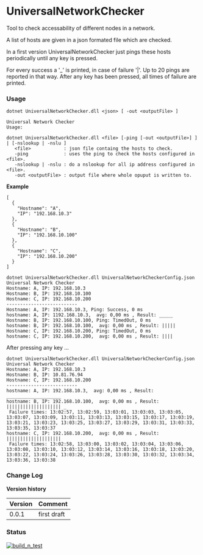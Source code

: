 # UniversalNetworkChecker

Tool to check accessability of different nodes in a network.

A list of hosts are given in a json formated file which are checked.

In a first version UniversalNetworkChecker just pings these hosts periodically until any key is pressed.

For every success a '_' is printed, in case of failure '|'. Up to 20 pings are reported in that way. After any key has been pressed, all times of failure are printed.

### Usage

````
dotnet UniversalNetworkChecker.dll <json> [ -out <outputFile> ]

Universal Network Checker
Usage:

dotnet UniversalNetworkChecker.dll <file> [-ping [-out <outputFile>] ] | [-nslookup | -nslu ]
   <file>            : json file containg the hosts to check.
   -ping             : uses the ping to check the hosts configured in <file>.
   -nslookup | -nslu : do a nslookup for all ip address configured in <file>.
   -out <outputFile> : output file where whole opuput is written to.

````

**Example**

````
[
  {
    "Hostname": "A",
    "IP": "192.168.10.3"
  },
  {
    "Hostname": "B",
    "IP": "192.168.10.100"
  },
  {
    "Hostname": "C",
    "IP": "192.168.10.200"
  }
]

````

````
dotnet UniversalNetworkChecker.dll UniversalNetworkCheckerConfig.json
Universal Network Checker
Hostname: A, IP: 192.168.10.3
Hostname: B, IP: 192.168.10.100
Hostname: C, IP: 192.168.10.200
--------------------------
Hostname: A, IP: 192.168.10.3, Ping: Success, 0 ms
hostname: A, IP: 1192.168.10.3,  avg: 0,00 ms , Result: _____
Hostname: B, IP: 192.168.10.100, Ping: TimedOut, 0 ms
hostname: B, IP: 192.168.10.100,  avg: 0,00 ms , Result: |||||
Hostname: C, IP: 192.168.10.200, Ping: TimedOut, 0 ms
hostname: C, IP: 192.168.10.200,  avg: 0,00 ms , Result: ||||
````


After pressing any key ...

````
dotnet UniversalNetworkChecker.dll UniversalNetworkCheckerConfig.json
Universal Network Checker
Hostname: A, IP: 192.168.10.3
Hostname: B, IP: 10.81.76.94
Hostname: C, IP: 192.168.10.200
--------------------------
hostname: A, IP: 192.168.10.3,  avg: 0,00 ms , Result: ____________________
hostname: B, IP: 192.168.10.100,  avg: 0,00 ms , Result: |||||||||||||||||||| _
 Failure times: 13:02:57, 13:02:59, 13:03:01, 13:03:03, 13:03:05, 13:03:07, 13:03:09, 13:03:11, 13:03:13, 13:03:15, 13:03:17, 13:03:19, 13:03:21, 13:03:23, 13:03:25, 13:03:27, 13:03:29, 13:03:31, 13:03:33, 13:03:35, 13:03:37
hostname: C, IP: 192.168.10.200,  avg: 0,00 ms , Result: ||||||||||||||||||||
 Failure times: 13:02:58, 13:03:00, 13:03:02, 13:03:04, 13:03:06, 13:03:08, 13:03:10, 13:03:12, 13:03:14, 13:03:16, 13:03:18, 13:03:20, 13:03:22, 13:03:24, 13:03:26, 13:03:28, 13:03:30, 13:03:32, 13:03:34, 13:03:36, 13:03:38
````

### Change Log
**Version history**

| **Version**  | **Comment**  |
|:-----|:-----|  
| 0.0.1 | first draft | 

### Status
[![build_n_test](https://github.com/cgrazy/UniversalNetworkChecker/actions/workflows/build_n_test.yml/badge.svg)](https://github.com/cgrazy/UniversalNetworkChecker/actions/workflows/build_n_test.yml)